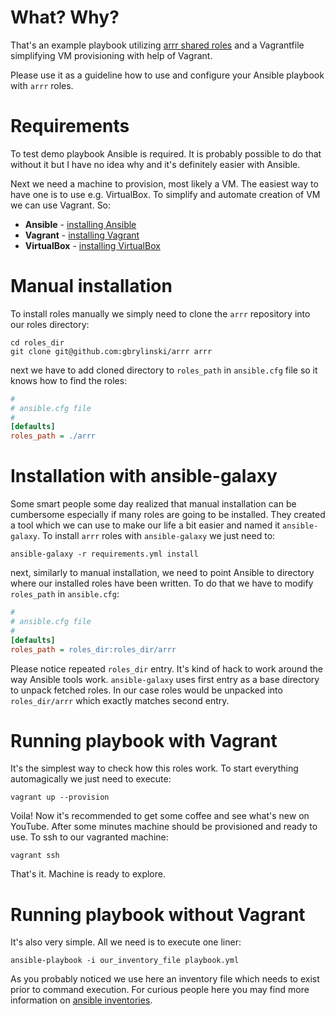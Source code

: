 # What? Why?

That's an example playbook utilizing [arrr shared roles](https://github.com/gbrylinski/arrr) and a Vagrantfile simplifying VM provisioning with help of Vagrant.

Please use it as a guideline how to use and configure your Ansible playbook with `arrr` roles.

# Requirements

To test demo playbook Ansible is required. It is probably possible to do that without it but I have no idea why and it's definitely easier with Ansible.

Next we need a machine to provision, most likely a VM. The easiest way to have one is to use e.g. VirtualBox. To simplify and automate creation of VM we can use Vagrant. So:

- **Ansible** - [installing Ansible](http://docs.ansible.com/ansible/intro_installation.html)
- **Vagrant** - [installing Vagrant](https://www.vagrantup.com/docs/installation/)
- **VirtualBox** - [installing VirtualBox](https://www.virtualbox.org/manual/ch02.html)

# Manual installation

To install roles manually we simply need to clone the `arrr` repository into our roles directory:

```shell
cd roles_dir
git clone git@github.com:gbrylinski/arrr arrr
```

next we have to add cloned directory to `roles_path` in `ansible.cfg` file so it knows how to find the roles:

```ini
#
# ansible.cfg file
#
[defaults]
roles_path = ./arrr
```

# Installation with ansible-galaxy

Some smart people some day realized that manual installation can be cumbersome especially if many roles are going to be installed. They created a tool which we can use to make our life a bit easier and named it `ansible-galaxy`. To install `arrr` roles with `ansible-galaxy` we just need to:

```shell
ansible-galaxy -r requirements.yml install
```

next, similarly to manual installation, we need to point Ansible to directory where our installed roles have been written. To do that we have to modify `roles_path` in `ansible.cfg`:

```ini
#
# ansible.cfg file
#
[defaults]
roles_path = roles_dir:roles_dir/arrr
```

Please notice repeated `roles_dir` entry. It's kind of hack to work around the way Ansible tools work. `ansible-galaxy` uses first entry as a base directory to unpack fetched roles. In our case roles would be unpacked into `roles_dir/arrr` which exactly matches second entry.

# Running playbook with Vagrant

It's the simplest way to check how this roles work. To start everything automagically we just need to execute:

```shell
vagrant up --provision
```

Voila! Now it's recommended to get some coffee and see what's new on YouTube. After some minutes machine should be provisioned and ready to use. To ssh to our vagranted machine:

```shell
vagrant ssh
```

That's it. Machine is ready to explore. 

# Running playbook without Vagrant

It's also very simple. All we need is to execute one liner:

```shell
ansible-playbook -i our_inventory_file playbook.yml
```

As you probably noticed we use here an inventory file which needs to exist prior to command execution. For curious people here you may find more information on [ansible inventories](http://docs.ansible.com/ansible/intro_inventory.html).
